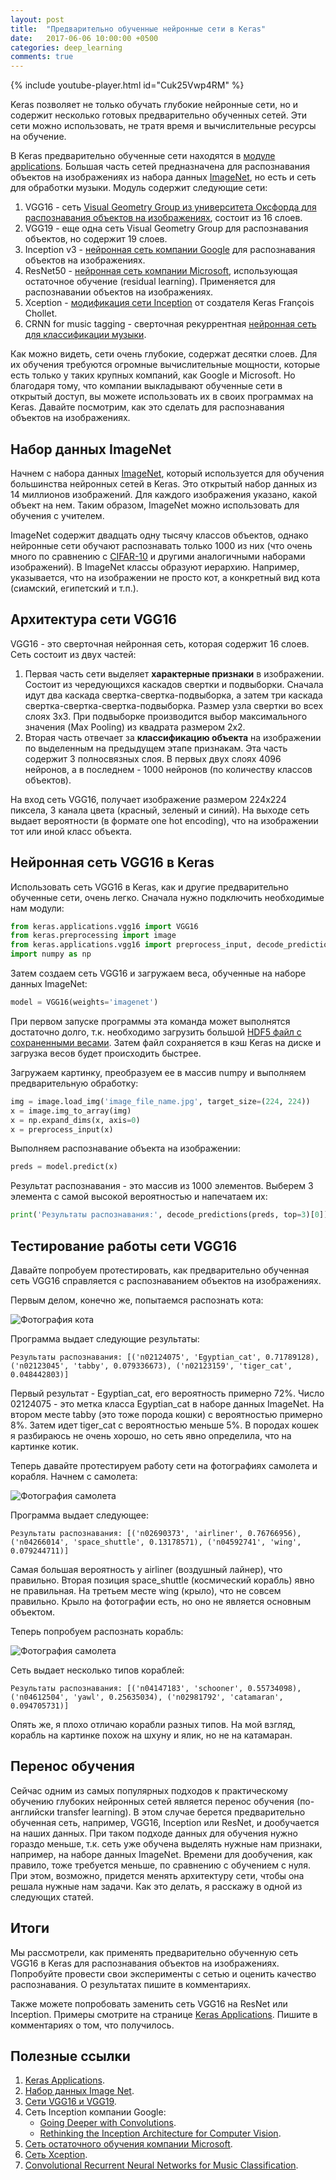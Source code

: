 ```yaml
---
layout: post
title:  "Предварительно обученные нейронные сети в Keras"
date:   2017-06-06 10:00:00 +0500
categories: deep_learning
comments: true
---
```

{% include youtube-player.html id="Cuk25Vwp4RM" %}

Keras позволяет не только обучать глубокие нейронные сети, но и содержит несколько готовых предварительно обученных сетей. Эти сети можно использовать, не тратя время и вычислительные ресурсы на обучение. 

В Keras предварительно обученные сети находятся в [модуле applications](https://keras.io/applications/). Большая часть сетей предназначена для распознавания объектов на изображениях из набора данных [ImageNet](http://image-net.org/), но есть и сеть для обработки музыки. Модуль содержит следующие сети:

1. VGG16 - сеть [Visual Geometry Group из университета Оксфорда для распознавания объектов на изображениях](http://www.robots.ox.ac.uk/~vgg/research/very_deep/), состоит из 16 слоев.
2. VGG19 - еще одна сеть Visual Geometry Group для распознавания объектов, но содержит 19 слоев.
3. Inception v3 - [нейронная сеть компании Google](http://arxiv.org/abs/1512.00567) для распознавания объектов на изображениях.
4. ResNet50 - [нейронная сеть компании Microsoft](https://arxiv.org/abs/1512.03385), использующая остаточное обучение (residual learning). Применяется для распознавании объектов на изображениях.
5. Xception - [модификация сети Inception](https://arxiv.org/abs/1610.02357) от создателя Keras François Chollet.
6. CRNN for music tagging - сверточная рекуррентная [нейронная сеть для классификации музыки](https://arxiv.org/abs/1609.04243).

Как можно видеть, сети очень глубокие, содержат десятки слоев. Для их обучения требуются огромные вычислительные мощности, которые есть только у таких крупных компаний, как Google и Microsoft. Но благодаря тому, что компании выкладывают обученные сети в открытый доступ, вы можете использовать их в своих программах на Keras. Давайте посмотрим, как это сделать для распознавания объектов на изображениях.

<!--more-->

## Набор данных ImageNet

Начнем с набора данных [ImageNet](http://image-net.org/), который используется для обучения большинства нейронных сетей в Keras. Это открытый набор данных из 14 миллионов изображений. Для каждого изображения указано, какой объект на нем. Таким образом, ImageNet можно использовать для обучения с учителем. 

ImageNet содержит двадцать одну тысячу классов объектов, однако нейронные сети обучают распознавать только 1000 из них (что очень много по сравнению с [CIFAR-10](/courses/nnpython-lab2) и другими аналогичными наборами изображений). В ImageNet классы образуют иерархию. Например, указывается, что на изображении не просто кот, а конкретный вид кота (сиамский, египетский и т.п.).

## Архитектура сети VGG16

VGG16 - это сверточная нейронная сеть, которая содержит 16 слоев. Сеть состоит из двух частей:

1. Первая часть сети выделяет **характерные признаки** в изображении. Состоит из чередующихся каскадов свертки и подвыборки. Сначала идут два каскада свертка-свертка-подвыборка, а затем три каскада свертка-свертка-свертка-подвыборка. Размер узла свертки во всех слоях 3х3. При подвыборке производится выбор максимального значения (Max Pooling) из квадрата размером 2х2. 
2. Вторая часть отвечает за **классификацию объекта** на изображении по выделенным на предыдущем этапе признакам. Эта часть содержит 3 полносвязных слоя. В первых двух слоях 4096 нейронов, а в последнем - 1000 нейронов (по количеству классов объектов).  

На вход сеть VGG16, получает изображение размером 224х224 пиксела, 3 канала цвета (красный, зеленый и синий). На выходе сеть выдает вероятности (в формате one hot encoding), что на изображении тот или иной класс объекта. 

## Нейронная сеть VGG16 в Keras

Использовать сеть VGG16 в Keras, как и другие предварительно обученные сети, очень легко. Сначала нужно подключить необходимые нам модули:

```python
from keras.applications.vgg16 import VGG16
from keras.preprocessing import image
from keras.applications.vgg16 import preprocess_input, decode_predictions
import numpy as np
```

Затем создаем сеть VGG16 и загружаем веса, обученные на наборе данных ImageNet:

```python
model = VGG16(weights='imagenet')
```

При первом запуске программы эта команда может выполнятся достаточно долго, т.к. необходимо загрузить большой [HDF5 файл с сохраненными весами](/deep_learning/2017/02/12/How-to-save-trained-deep-net.html). Затем файл сохраняется в кэш Keras на диске и загрузка весов будет происходить быстрее.

Загружаем картинку, преобразуем ее в массив numpy и выполняем предварительную обработку:

```python
img = image.load_img('image_file_name.jpg', target_size=(224, 224))
x = image.img_to_array(img)
x = np.expand_dims(x, axis=0)
x = preprocess_input(x)
```

Выполняем распознавание объекта на изображении:

```python
preds = model.predict(x)
```

Результат распознавания - это массив из 1000 элементов. Выберем 3 элемента с самой высокой вероятностью и напечатаем их:

```python
print('Результаты распознавания:', decode_predictions(preds, top=3)[0])
```

## Тестирование работы сети VGG16

Давайте попробуем протестировать, как предварительно обученная сеть VGG16 справляется с распознаванием объектов на изображениях.

Первым делом, конечно же, попытаемся распознать кота:

![Фотография кота](/assets/images/cat.jpg)

Программа выдает следующие результаты:

```
Результаты распознавания: [('n02124075', 'Egyptian_cat', 0.71789128), ('n02123045', 'tabby', 0.079336673), ('n02123159', 'tiger_cat', 0.048442803)]
```

Первый результат - Egyptian_cat, его вероятность примерно 72%. Число 02124075 - это метка класса Egyptian_cat в наборе данных ImageNet. На втором месте tabby (это тоже порода кошки) с вероятностью примерно 8%. Затем идет tiger_cat с вероятностью меньше 5%. В породах кошек я разбираюсь не очень хорошо, но сеть явно определила, что на картинке котик.

Теперь давайте протестируем работу сети на фотографиях самолета и корабля. Начнем с самолета:

![Фотография самолета](/assets/images/plane.jpg)

Программа выдает следующее:

```
Результаты распознавания: [('n02690373', 'airliner', 0.76766956), ('n04266014', 'space_shuttle', 0.13178571), ('n04592741', 'wing', 0.079244711)]
```

Самая большая вероятность у airliner (воздушный лайнер), что правильно. Вторая позиция space_shuttle (космический корабль) явно не правильная. На третьем месте wing (крыло), что не совсем правильно. Крыло на фотографии есть, но оно не является основным объектом.

Теперь попробуем распознать корабль:

![Фотография самолета](/assets/images/ship.jpg)

Сеть выдает несколько типов кораблей:

```
Результаты распознавания: [('n04147183', 'schooner', 0.55734098), ('n04612504', 'yawl', 0.25635034), ('n02981792', 'catamaran', 0.094705731)]
```

Опять же, я плохо отличаю корабли разных типов. На мой взгляд, корабль на картинке похож на шхуну и ялик, но не на катамаран. 

## Перенос обучения

Сейчас одним из самых популярных подходов к практическому обучению глубоких нейронных сетей является перенос обучения (по-английски transfer learning). В этом случае берется предварительно обученная сеть, например, VGG16, Inception или ResNet, и дообучается на наших данных. При таком подходе данных для обучения нужно гораздо меньше, т.к. сеть уже обучена выделять нужные нам признаки, например, на наборе данных ImageNet. Времени для дообучения, как правило, тоже требуется меньше, по сравнению с обучением с нуля. При этом, возможно, придется менять архитектуру сети, чтобы она решала нужные нам задачи. Как это делать, я расскажу в одной из следующих статей.

## Итоги

Мы рассмотрели, как применять предварительно обученную сеть VGG16 в Keras для распознавания объектов на изображениях. Попробуйте провести свои эксперименты с сетью и оценить качество распознавания. О результатах пишите в комментариях.

Также можете попробовать заменить сеть VGG16 на ResNet или Inception. Примеры смотрите на странице [Keras Applications](https://keras.io/applications/). Пишите в комментариях о том, что получилось.

## Полезные ссылки

1. [Keras Applications](https://keras.io/applications/).
2. [Набор данных Image Net](http://image-net.org/).
3. [Сети VGG16 и VGG19](http://www.robots.ox.ac.uk/~vgg/research/very_deep/).
4. Сеть Inception компании Google:
    - [Going Deeper with Convolutions](https://arxiv.org/abs/1409.4842).
    - [Rethinking the Inception Architecture for Computer Vision](http://arxiv.org/abs/1512.00567).
5. [Сеть остаточного обучения компании Microsoft](https://arxiv.org/abs/1512.03385).
6. [Сеть Xception](https://arxiv.org/abs/1610.02357).
7. [Convolutional Recurrent Neural Networks for Music Classification](https://arxiv.org/abs/1609.04243).

